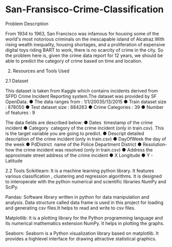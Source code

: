 # San-Fransisco-Crime-Classification

Problem Description

From 1934 to 1963, San Francisco was infamous for housing some of the world's most notorious criminals on the inescapable island of Alcatraz.With rising wealth inequality, housing shortages, and a proliferation of expensive digital toys riding BART to work, there is no scarcity of crime in the city. So the problem here is, given the crime data report for 12 years, we should be able to predict the category of crime based on time and location.

2. Resources and Tools Used

2.1 Dataset

This dataset is taken from Kaggle which contains incidents derived from SFPD Crime Incident Reporting system.The dataset was provided by SF OpenData.
● The data ranges from : 1/1/2003­5/13/2015
● Train dataset size : 878050
● Test dataset size : 884263
● Crime Categories : 39
● Number of features : 9

The data fields are described below:
● Dates ​­ timestamp of the crime incident
● Category ­ category of the crime incident (only in train.csv). This is the target variable you are
going to predict.
● Descript​­ detailed description of the crime incident (only in train.csv)
● DayOfWeek​­ the day of the week
● PdDistrict ​­ name of the Police Department District
● Resolution​­ how the crime incident was resolved (only in train.csv)
● Address​­ the approximate street address of the crime incident
● X​­ Longitude
● Y ​­ Latitude

2.2 Tools
Scikit­learn​: It is a machine learning python library. It features various classification , clustering and
regression algorithms. It is designed to interoperate with the python numerical and scientific libraries
NumPy and SciPy.

Pandas: Software library written in python for data manipulation and analysis. Data structure called data
frame is used in this project for loading and generating csv files.It helps to read and write to csv files.

Matplotlib​: It is a plotting library for the Python programming language and its numerical mathematics
extension NumPy. It helps in plotting the graphs.

Seaborn: Seaborn is a Python visualization library based on matplotlib. It provides a high­level interface
for drawing attractive statistical graphics.
